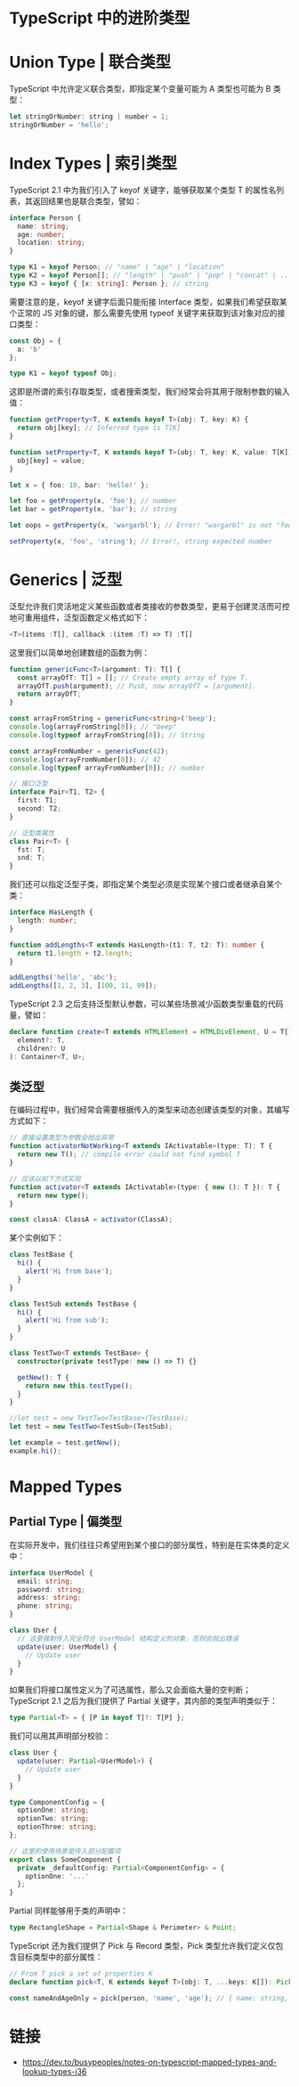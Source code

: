 # TypeScript 中的进阶类型

# Union Type | 联合类型

TypeScript 中允许定义联合类型，即指定某个变量可能为 A 类型也可能为 B 类型：

```js
let stringOrNumber: string | number = 1;
stringOrNumber = 'hello';
```

# Index Types | 索引类型

TypeScript 2.1 中为我们引入了 keyof 关键字，能够获取某个类型 T 的属性名列表，其返回结果也是联合类型，譬如：

```ts
interface Person {
  name: string;
  age: number;
  location: string;
}

type K1 = keyof Person; // "name" | "age" | "location"
type K2 = keyof Person[]; // "length" | "push" | "pop" | "concat" | ...
type K3 = keyof { [x: string]: Person }; // string
```

需要注意的是，keyof 关键字后面只能衔接 Interface 类型，如果我们希望获取某个正常的 JS 对象的键，那么需要先使用 typeof 关键字来获取到该对象对应的接口类型：

```ts
const Obj = {
  a: 'b'
};

type K1 = keyof typeof Obj;
```

这即是所谓的索引存取类型，或者搜索类型，我们经常会将其用于限制参数的输入值：

```ts
function getProperty<T, K extends keyof T>(obj: T, key: K) {
  return obj[key]; // Inferred type is T[K]
}

function setProperty<T, K extends keyof T>(obj: T, key: K, value: T[K]) {
  obj[key] = value;
}

let x = { foo: 10, bar: 'hello!' };

let foo = getProperty(x, 'foo'); // number
let bar = getProperty(x, 'bar'); // string

let oops = getProperty(x, 'wargarbl'); // Error! "wargarbl" is not "foo" | "bar"

setProperty(x, 'foo', 'string'); // Error!, string expected number
```

# Generics | 泛型

泛型允许我们灵活地定义某些函数或者类接收的参数类型，更易于创建灵活而可控地可重用组件，泛型函数定义格式如下：

```ts
<T>(items :T[], callback :(item :T) => T) :T[]
```

这里我们以简单地创建数组的函数为例：

```ts
function genericFunc<T>(argument: T): T[] {
  const arrayOfT: T[] = []; // Create empty array of type T.
  arrayOfT.push(argument); // Push, now arrayOfT = [argument].
  return arrayOfT;
}

const arrayFromString = genericFunc<string>('beep');
console.log(arrayFromString[0]); // "beep"
console.log(typeof arrayFromString[0]); // String

const arrayFromNumber = genericFunc(42);
console.log(arrayFromNumber[0]); // 42
console.log(typeof arrayFromNumber[0]); // number
```

```ts
// 接口泛型
interface Pair<T1, T2> {
  first: T1;
  second: T2;
}

// 泛型类属性
class Pair<T> {
  fst: T;
  snd: T;
}
```

我们还可以指定泛型子类，即指定某个类型必须是实现某个接口或者继承自某个类：

```ts
interface HasLength {
  length: number;
}

function addLengths<T extends HasLength>(t1: T, t2: T): number {
  return t1.length + t2.length;
}

addLengths('hello', 'abc');
addLengths([1, 2, 3], [100, 11, 99]);
```

TypeScript 2.3 之后支持泛型默认参数，可以某些场景减少函数类型重载的代码量，譬如：

```ts
declare function create<T extends HTMLElement = HTMLDivElement, U = T[]>(
  element?: T,
  children?: U
): Container<T, U>;
```

## 类泛型

在编码过程中，我们经常会需要根据传入的类型来动态创建该类型的对象，其编写方式如下：

```ts
// 直接设置类型为参数会抛出异常
function activatorNotWorking<T extends IActivatable>(type: T): T {
  return new T(); // compile error could not find symbol T
}

// 应该以如下方式实现
function activator<T extends IActivatable>(type: { new (): T }): T {
  return new type();
}

const classA: ClassA = activator(ClassA);
```

某个实例如下：

```ts
class TestBase {
  hi() {
    alert('Hi from base');
  }
}

class TestSub extends TestBase {
  hi() {
    alert('Hi from sub');
  }
}

class TestTwo<T extends TestBase> {
  constructor(private testType: new () => T) {}

  getNew(): T {
    return new this.testType();
  }
}

//let test = new TestTwo<TestBase>(TestBase);
let test = new TestTwo<TestSub>(TestSub);

let example = test.getNew();
example.hi();
```

# Mapped Types

## Partial Type | 偏类型

在实际开发中，我们往往只希望用到某个接口的部分属性，特别是在实体类的定义中：

```ts
interface UserModel {
  email: string;
  password: string;
  address: string;
  phone: string;
}

class User {
  // 这里强制传入完全符合 UserModel 结构定义的对象，否则会抛出错误
  update(user: UserModel) {
    // Update user
  }
}
```

如果我们将接口属性定义为了可选属性，那么又会面临大量的空判断；TypeScript 2.1 之后为我们提供了 Partial 关键字，其内部的类型声明类似于：

```ts
type Partial<T> = { [P in keyof T]?: T[P] };
```

我们可以用其声明部分校验：

```ts
class User {
  update(user: Partial<UserModel>) {
    // Update user
  }
}

type ComponentConfig = {
  optionOne: string;
  optionTwo: string;
  optionThree: string;
};

// 这里的使用场景是传入部分配置项
export class SomeComponent {
  private _defaultConfig: Partial<ComponentConfig> = {
    optionOne: '...'
  };
}
```

Partial 同样能够用于类的声明中：

```ts
type RectangleShape = Partial<Shape & Perimeter> & Point;
```

TypeScript 还为我们提供了 Pick 与 Record 类型，Pick 类型允许我们定义仅包含目标类型中的部分属性：

```ts
// From T pick a set of properties K
declare function pick<T, K extends keyof T>(obj: T, ...keys: K[]): Pick<T, K>;

const nameAndAgeOnly = pick(person, 'name', 'age'); // { name: string, age: number }
```

# 链接

- https://dev.to/busypeoples/notes-on-typescript-mapped-types-and-lookup-types-i36

